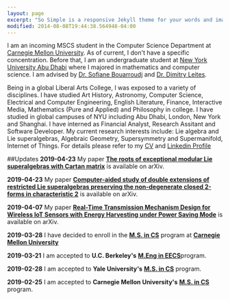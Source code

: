 ```yaml
---
layout: page
excerpt: "So Simple is a responsive Jekyll theme for your words and images."
modified: 2014-08-08T19:44:38.564948-04:00
---
```


I am an incoming MSCS student in the Computer Science Department at [Carnegie Mellon University](http://www.cs.cmu.edu/). As of current, I don't have a specific concentration. Before that, I am an undergraduate student at [New York University Abu Dhabi](https://nyuad.nyu.edu/en/) where I majored in mathematics and computer science. I am advised by [Dr. Sofiane Bouarroudj](https://nyuad.nyu.edu/en/academics/divisions/science/faculty/sofiane-bouarroudj.html) and [Dr. Dimitry Leites](http://staff.math.su.se/mleites/).

Being in a global Liberal Arts College, I was exposed to a variety of disciplines. I have studied Art History, Astronomy, Computer Science, Electrical and Computer Engineering, English Literature, Finance, Interactive Media, Mathematics (Pure and Applied) and Philosophy in college. I have studied in global campuses of NYU including Abu Dhabi, London, New York and Shanghai. I have interned as Financial Analyst, Research Assitant and Software Developer.  My current research interests include: Lie algebra and Lie superalgebras, Algebraic Geometry, Supersymmetry and Supermanifold, Internet of Things. For details please refer to my [CV](/cv.pdf) and [Linkedin Profile](https://www.linkedin.com/in/jin-shang-49609710a/)

##Updates
**2019-04-23**
My paper [**The roots of exceptional modular Lie superalgebras with Cartan matrix**](https://arxiv.org/abs/1904.09578) is available on arXiv.

**2019-04-23**
My paper [**Computer-aided study of double extensions of restricted Lie superalgebras preserving the non-degenerate closed 2-forms in characteristic 2**](https://arxiv.org/abs/1904.09579) is available on arXiv.

**2019-04-07**
My paper [**Real-Time Transmission Mechanism Design for Wireless IoT Sensors with Energy Harvesting under Power Saving Mode**](https://arxiv.org/abs/1812.02615) is available on arXiv.

**2019-03-28**
I have decided to enroll in the [**M.S. in CS**](https://www.csd.cs.cmu.edu/academics/masters/overview#mscsoverview) program at [**Carnegie Mellon University**](http://www.cs.cmu.edu/)

**2019-03-21**
I am accepted to **U.C. Berkeley's** [**M.Eng in EECS**](https://eecs.berkeley.edu/academics/graduate/industry-programs/meng)program.

**2019-02-28**
I am accepted to **Yale University's** [**M.S. in CS**](https://cpsc.yale.edu/academics/graduate-program) program.

**2019-02-25**
I am accepted to **Carnegie Mellon University's** [**M.S. in CS**](https://www.csd.cs.cmu.edu/academics/masters/overview#mscsoverview) program.




<!-- Looking for a simple, responsive, theme for your Jekyll powered blog? Well look no further. Here be **So Simple Theme**, the follow up to
[**Minimal Mistakes**](http://mmistakes.github.io/minimal-mistakes) --- by designer slash illustrator [Michael Rose](http://mademistakes.com).

## So Simple Theme is all about:

* Responsive templates. Looking good on mobile, tablet, and desktop.
* Gracefully degrading in older browsers. Compatible with Internet Explorer 9+ and all modern browsers.
* Minimal embellishments and subtle animations.
* Optional large feature images for posts and pages.
* [Custom 404 page]({{ site.url }}/404.html) to get you started.
* [Simple site search](https://github.com/christian-fei/Simple-Jekyll-Search)
* Support for Disqus Comments

<a markdown="0" href="{{ site.url }}/theme-setup" class="btn">Install So Simple Theme</a>

[^1]: Example: *domain.com/category-name/post-title* -->
